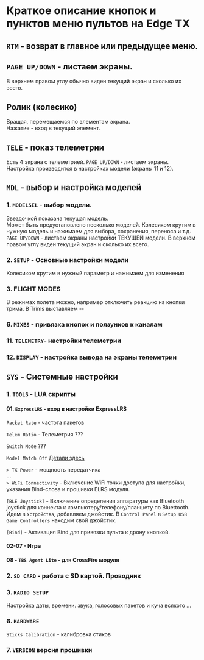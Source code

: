 # Краткое описание кнопок и пунктов меню пультов на Edge TX
## `RTM` - возврат в главное или предыдущее меню.  

## `PAGE UP/DOWN` - листаем экраны. 
В верхнем правом углу обычно виден текущий экран и сколько их всего.  

## Ролик (колесико)
Вращая, перемещаемся по элементам экрана.  
Нажатие - вход в текущий элемент.  

## `TELE` - показ телеметрии
Есть 4 экрана с телеметрией. `PAGE UP/DOWN` - листаем экраны.  
Настройка производится в настройках модели (экраны 11 и 12). 

## `MDL` - выбор и настройка моделей
### 1. `MODELSEL` - выбор модели.
Звездочкой показана текущая модель.  
Может быть предустановлено несколько моделей. 
Колесиком крутим в нужную модель и нажимаем для выбора, сохранения, переноса и т.д.
`PAGE UP/DOWN` - листаем экраны настройки ТЕКУЩЕЙ модели. В верхнем правом углу виден текущий экран и сколько их всего.  

### 2. `SETUP` - Основные настройки модели
Колесиком крутим в нужный параметр и нажимаем для изменения

### 3. FLIGHT MODES
В режимах полета можно, например отключить реакцию на кнопки трима. В Trims выставляем --

### 6. `MIXES` - привязка кнопок и ползунков к каналам

### 11. `TELEMETRY`- настройки телеметрии

### 12. `DISPLAY` - настройка вывода на экраны телеметрии

## `SYS` - Системные настройки

### 1. `TOOLS` - LUA скрипты

####  01. `ExpressLRS` - вход в настройки ExpressLRS
  `Packet Rate` - частота пакетов  
  
  `Telem Ratio` - Телеметрия ???
  
  `Switch Mode` ???
  
  `Model Match Off` [Детали здесь](https://oscarliang.com/the-power-of-model-match-in-expresslrs-and-how-to-set-up/)
  
  `> TX Power` - мощность передатчика  
  ...  
  `> WiFi Connectivity` - Включение WiFi точки доступа для настройки, указания Bind-слова и прошивки ELRS модуля.  
  
  `[BLE Joystick]` - Включение определения аппаратуры как Bluetooth joystick для коннекта к компьютеру/телефону/планшету по Bluettooth.  
      Идем в `Устройства`, добавляем джойстик. В `Control Panel` в `Setup USB Game Controllers` находим свой джойстик.  
	  
  `[Bind]` - Активация Bind для привязки пульта к дрону кнопкой.
  
####  02-07 - Игры
####  08 - `TBS Agent Lite` - для CrossFire модуля
  
### 2. `SD CARD` - работа с SD картой. Проводник
### 3. `RADIO SETUP`
Настройка даты, времени. звука, голосовых пакетов и куча всякого
...
### 6. `HARDWARE `
  `Sticks Calibration` - калибровка стиков
  
### 7. `VERSION` версия прошивки 